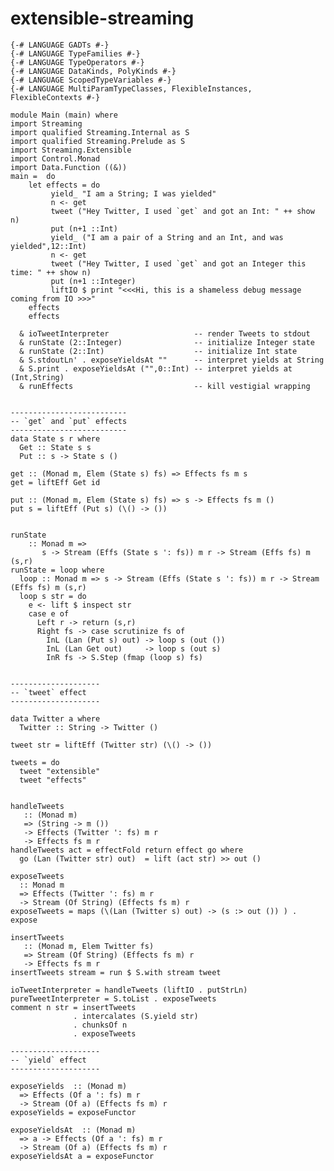# extensible-streaming


    {-# LANGUAGE GADTs #-}
    {-# LANGUAGE TypeFamilies #-}
    {-# LANGUAGE TypeOperators #-}
    {-# LANGUAGE DataKinds, PolyKinds #-}
    {-# LANGUAGE ScopedTypeVariables #-}
    {-# LANGUAGE MultiParamTypeClasses, FlexibleInstances, FlexibleContexts #-}

    module Main (main) where
    import Streaming
    import qualified Streaming.Internal as S
    import qualified Streaming.Prelude as S
    import Streaming.Extensible
    import Control.Monad
    import Data.Function ((&))
    main =  do
        let effects = do
             yield_ "I am a String; I was yielded"
             n <- get 
             tweet ("Hey Twitter, I used `get` and got an Int: " ++ show n)
             put (n+1 ::Int)
             yield_ ("I am a pair of a String and an Int, and was yielded",12::Int)
             n <- get 
             tweet ("Hey Twitter, I used `get` and got an Integer this time: " ++ show n)
             put (n+1 ::Integer)
             liftIO $ print "<<<Hi, this is a shameless debug message coming from IO >>>"
        effects
        effects
   
      & ioTweetInterpreter                   -- render Tweets to stdout
      & runState (2::Integer)                -- initialize Integer state
      & runState (2::Int)                    -- initialize Int state
      & S.stdoutLn' . exposeYieldsAt ""      -- interpret yields at String
      & S.print . exposeYieldsAt ("",0::Int) -- interpret yields at (Int,String)
      & runEffects                           -- kill vestigial wrapping


    --------------------------
    -- `get` and `put` effects
    -------------------------- 
    data State s r where
      Get :: State s s
      Put :: s -> State s ()

    get :: (Monad m, Elem (State s) fs) => Effects fs m s
    get = liftEff Get id 

    put :: (Monad m, Elem (State s) fs) => s -> Effects fs m ()
    put s = liftEff (Put s) (\() -> ())


    runState
        :: Monad m =>
           s -> Stream (Effs (State s ': fs)) m r -> Stream (Effs fs) m (s,r)
    runState = loop where
      loop :: Monad m => s -> Stream (Effs (State s ': fs)) m r -> Stream (Effs fs) m (s,r)
      loop s str = do
        e <- lift $ inspect str
        case e of
          Left r -> return (s,r)
          Right fs -> case scrutinize fs of
            InL (Lan (Put s) out) -> loop s (out ()) 
            InL (Lan Get out)     -> loop s (out s)
            InR fs -> S.Step (fmap (loop s) fs)
        
        
    --------------------
    -- `tweet` effect
    -------------------- 

    data Twitter a where 
      Twitter :: String -> Twitter ()

    tweet str = liftEff (Twitter str) (\() -> ())

    tweets = do
      tweet "extensible"
      tweet "effects"


    handleTweets
       :: (Monad m)
       => (String -> m ())
       -> Effects (Twitter ': fs) m r
       -> Effects fs m r
    handleTweets act = effectFold return effect go where
      go (Lan (Twitter str) out)  = lift (act str) >> out ()

    exposeTweets 
      :: Monad m 
      => Effects (Twitter ': fs) m r 
      -> Stream (Of String) (Effects fs m) r
    exposeTweets = maps (\(Lan (Twitter s) out) -> (s :> out ()) ) . expose

    insertTweets 
       :: (Monad m, Elem Twitter fs) 
       => Stream (Of String) (Effects fs m) r 
       -> Effects fs m r
    insertTweets stream = run $ S.with stream tweet

    ioTweetInterpreter = handleTweets (liftIO . putStrLn)
    pureTweetInterpreter = S.toList . exposeTweets
    comment n str = insertTweets 
                  . intercalates (S.yield str) 
                  . chunksOf n 
                  . exposeTweets
              
    --------------------
    -- `yield` effect
    --------------------             

    exposeYields  :: (Monad m)
      => Effects (Of a ': fs) m r
      -> Stream (Of a) (Effects fs m) r
    exposeYields = exposeFunctor

    exposeYieldsAt  :: (Monad m)
      => a -> Effects (Of a ': fs) m r
      -> Stream (Of a) (Effects fs m) r
    exposeYieldsAt a = exposeFunctor    
              
